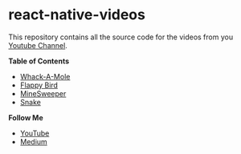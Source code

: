 # react-native-videos

This repository contains all the source code for the videos from you [Youtube Channel](https://www.youtube.com/channel/UCG4CEAVeZsfzKH4NpPwgs7w).

**Table of Contents**
- [Whack-A-Mole](https://github.com/lepunk/react-native-videos/tree/master/WhackAMole)
- [Flappy Bird](https://github.com/lepunk/react-native-videos/tree/master/FlappyBird)
- [MineSweeper](https://github.com/lepunk/react-native-videos/tree/master/MineSweeper)
- [Snake](https://github.com/lepunk/react-native-videos/tree/master/Snake)

**Follow Me**
- [YouTube](https://www.youtube.com/channel/UCG4CEAVeZsfzKH4NpPwgs7w)
- [Medium](https://medium.com/@tamasszikszai)
